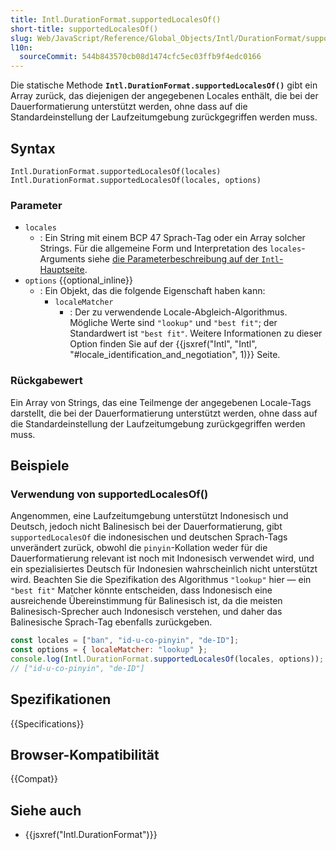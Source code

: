 ```yaml
---
title: Intl.DurationFormat.supportedLocalesOf()
short-title: supportedLocalesOf()
slug: Web/JavaScript/Reference/Global_Objects/Intl/DurationFormat/supportedLocalesOf
l10n:
  sourceCommit: 544b843570cb08d1474cfc5ec03ffb9f4edc0166
---
```


Die statische Methode **`Intl.DurationFormat.supportedLocalesOf()`** gibt ein Array zurück, das diejenigen der angegebenen Locales enthält, die bei der Dauerformatierung unterstützt werden, ohne dass auf die Standardeinstellung der Laufzeitumgebung zurückgegriffen werden muss.

## Syntax

```js-nolint
Intl.DurationFormat.supportedLocalesOf(locales)
Intl.DurationFormat.supportedLocalesOf(locales, options)
```

### Parameter

- `locales`
  - : Ein String mit einem BCP 47 Sprach-Tag oder ein Array solcher Strings. Für die allgemeine Form und Interpretation des `locales`-Arguments siehe [die Parameterbeschreibung auf der `Intl`-Hauptseite](/de/docs/Web/JavaScript/Reference/Global_Objects/Intl#locales_argument).
- `options` {{optional_inline}}
  - : Ein Objekt, das die folgende Eigenschaft haben kann:
    - `localeMatcher`
      - : Der zu verwendende Locale-Abgleich-Algorithmus. Mögliche Werte sind `"lookup"` und `"best fit"`; der Standardwert ist `"best fit"`. Weitere Informationen zu dieser Option finden Sie auf der {{jsxref("Intl", "Intl", "#locale_identification_and_negotiation", 1)}} Seite.

### Rückgabewert

Ein Array von Strings, das eine Teilmenge der angegebenen Locale-Tags darstellt, die bei der Dauerformatierung unterstützt werden, ohne dass auf die Standardeinstellung der Laufzeitumgebung zurückgegriffen werden muss.

## Beispiele

### Verwendung von supportedLocalesOf()

Angenommen, eine Laufzeitumgebung unterstützt Indonesisch und Deutsch, jedoch nicht Balinesisch bei der Dauerformatierung, gibt `supportedLocalesOf` die indonesischen und deutschen Sprach-Tags unverändert zurück, obwohl die `pinyin`-Kollation weder für die Dauerformatierung relevant ist noch mit Indonesisch verwendet wird, und ein spezialisiertes Deutsch für Indonesien wahrscheinlich nicht unterstützt wird. Beachten Sie die Spezifikation des Algorithmus `"lookup"` hier — ein `"best fit"` Matcher könnte entscheiden, dass Indonesisch eine ausreichende Übereinstimmung für Balinesisch ist, da die meisten Balinesisch-Sprecher auch Indonesisch verstehen, und daher das Balinesische Sprach-Tag ebenfalls zurückgeben.

```js
const locales = ["ban", "id-u-co-pinyin", "de-ID"];
const options = { localeMatcher: "lookup" };
console.log(Intl.DurationFormat.supportedLocalesOf(locales, options));
// ["id-u-co-pinyin", "de-ID"]
```

## Spezifikationen

{{Specifications}}

## Browser-Kompatibilität

{{Compat}}

## Siehe auch

- {{jsxref("Intl.DurationFormat")}}
